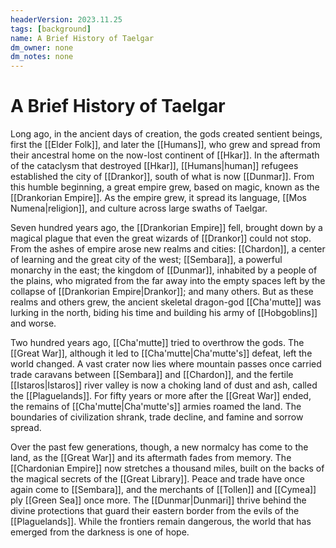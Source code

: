 ```yaml
---
headerVersion: 2023.11.25
tags: [background]
name: A Brief History of Taelgar
dm_owner: none
dm_notes: none
---
```

# A Brief History of Taelgar

Long ago, in the ancient days of creation, the gods created sentient beings, first the [[Elder Folk]], and later the [[Humans]], who grew and spread from their ancestral home on the now-lost continent of [[Hkar]]. In the aftermath of the cataclysm that destroyed [[Hkar]], [[Humans|human]] refugees established the city of [[Drankor]], south of what is now [[Dunmar]]. From this humble beginning, a great empire grew, based on magic, known as the [[Drankorian Empire]]. As the empire grew, it spread its language, [[Mos Numena|religion]], and culture across large swaths of Taelgar. 

Seven hundred years ago, the [[Drankorian Empire]] fell, brought down by a magical plague that even the great wizards of [[Drankor]] could not stop. From the ashes of empire arose new realms and cities: [[Chardon]], a center of learning and the great city of the west; [[Sembara]], a powerful monarchy in the east; the kingdom of [[Dunmar]], inhabited by a people of the plains, who migrated from the far away into the empty spaces left by the collapse of [[Drankorian Empire|Drankor]]; and many others. But as these realms and others grew, the ancient skeletal dragon-god [[Cha'mutte]] was lurking in the north, biding his time and building his army of [[Hobgoblins]] and worse.

Two hundred years ago, [[Cha'mutte]] tried to overthrow the gods. The [[Great War]], although it led to [[Cha'mutte|Cha'mutte's]] defeat, left the world changed. A vast crater now lies where mountain passes once carried trade caravans between [[Sembara]] and [[Chardon]], and the fertile [[Istaros|Istaros]] river valley is now a choking land of dust and ash, called the [[Plaguelands]]. For fifty years or more after the [[Great War]] ended, the remains of [[Cha'mutte|Cha'mutte's]] armies roamed the land. The boundaries of civilization shrank, trade decline, and famine and sorrow spread.

Over the past few generations, though, a new normalcy has come to the land, as the [[Great War]] and its aftermath fades from memory. The [[Chardonian Empire]] now stretches a thousand miles, built on the backs of the magical secrets of the [[Great Library]]. Peace and trade have once again come to [[Sembara]], and the merchants of [[Tollen]] and [[Cymea]] ply [[Green Sea]] once more. The [[Dunmar|Dunmari]] thrive behind the divine protections that guard their eastern border from the evils of the [[Plaguelands]]. While the frontiers remain dangerous, the world that has emerged from the darkness is one of hope. 